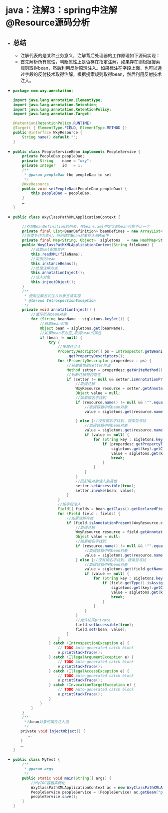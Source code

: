 # java：注解3：spring中注解@Resource源码分析

* ## 总结

  - 注解代表的是某种业务意义，注解背后处理器的工作原理如下源码实现：
  - 首先解析所有属性，判断属性上是否存在指定注解，如果存在则根据搜索规则取得bean，然后利用反射原理注入。如果标注在字段上面，也可以通过字段的反射技术取得注解，根据搜索规则取得bean，然后利用反射技术注入。

* ```java
  package com.wxy.annotation;
   
  import java.lang.annotation.ElementType;
  import java.lang.annotation.Retention;
  import java.lang.annotation.RetentionPolicy;
  import java.lang.annotation.Target;
   
  @Retention(RetentionPolicy.RUNTIME)
  @Target( { ElementType.FIELD, ElementType.METHOD })
  public @interface WxyResource {
      String name() default "";
  }
  ```



* ```java
  public class PeopleServiceBean implements PeopleService {
      private PeopleDao peopleDao;
      private String    name = "wxy";
      private Integer   id   = 1;
      /** 
       * @param peopleDao the peopleDao to set
       */
      @WxyResource
      public void setPeopleDao(PeopleDao peopleDao) {
          this.peopleDao = peopleDao;
      }
      …
  }
  ```



* ```java
  public class WxyClassPathXMLApplicationContext {
   
      //存放BeanDefinition的列表，在beans.xml中定义的bean可能不止一个
      private final List<BeanDefinition> beanDefines = new ArrayList<BeanDefinition>();
      //将类名作为索引，将创建的Bean对象存入到Map中
      private final Map<String, Object>  sigletons   = new HashMap<String, Object>();
      public WxyClassPathXMLApplicationContext(String fileName) {
          //读取xml配置文件
          this.readXML(fileName);
          //实例化bean
          this.instanceBeans();
          //处理注解方式
          this.annotationInject();
          //注入对象
          this.injectObject();
      }
      /** 
       * 使用注解方式注入对象方法实现
       * @throws IntrospectionException 
       */
      private void annotationInject() {
          //循环所有bean对象
          for (String beanName : sigletons.keySet()) {
              //获取bean对象
              Object bean = sigletons.get(beanName);
              //如果bean不为空,取得bean的属性
              if (bean != null) {
                  try {
                      //按属性注入
                      PropertyDescriptor[] ps = Introspector.getBeanInfo(bean.getClass())
                          .getPropertyDescriptors();
                      for (PropertyDescriptor properdesc : ps) {
                          //获取属性的setter方法
                          Method setter = properdesc.getWriteMethod();
                          //判断注解是否存在
                          if (setter != null && setter.isAnnotationPresent(WxyResource.class)) {
                              //取得注解
                              WxyResource resource = setter.getAnnotation(WxyResource.class);
                              Object value = null;
                              //如果按名字找到
                              if (resource.name() != null && !"".equals(resource.name())) {
                                  //取得容器中的bean对象
                                  value = sigletons.get(resource.name());
   
                              } else {//没有按名字找到，按类型寻找
                                  //取得容器中的bean对象
                                  value = sigletons.get(resource.name());
                                  if (value == null) {
                                      for (String key : sigletons.keySet()) {
                                          if (properdesc.getPropertyType().isAssignableFrom(
                                              sigletons.get(key).getClass())) {
                                              value = sigletons.get(key);
                                              break;
                                          }
                                      }
                                  }
                              }
                              //把引用对象注入到属性
                              setter.setAccessible(true); 
                              setter.invoke(bean, value);
                          }
                      }
                      //按字段注入
                      Field[] fields = bean.getClass().getDeclaredFields();
                      for (Field field : fields) {
                          //如果注解存在
                          if (field.isAnnotationPresent(WxyResource.class)) {
                              //取得注解
                              WxyResource resource = field.getAnnotation(WxyResource.class);
                              Object value = null;
                              //如果按名字找到
                              if (resource.name() != null && !"".equals(resource.name())) {
                                  //取得容器中的bean对象
                                  value = sigletons.get(resource.name());
                              } else {//没有按名字找到，按类型寻找
                                  //取得容器中的bean对象
                                  value = sigletons.get(field.getName());
                                  if (value == null) {
                                      for (String key : sigletons.keySet()) {
                                          if (field.getType().isAssignableFrom(
                                              sigletons.get(key).getClass())) {
                                              value = sigletons.get(key);
                                              break;
                                          }
                                      }
                                  }
                              }
                              //允许访问private 
                              field.setAccessible(true);
                              field.set(bean, value);
                          }
                      }
                  } catch (IntrospectionException e) {
                      // TODO Auto-generated catch block
                      e.printStackTrace();
                  } catch (IllegalArgumentException e) {
                      // TODO Auto-generated catch block
                      e.printStackTrace();
                  } catch (IllegalAccessException e) {
                      // TODO Auto-generated catch block
                      e.printStackTrace();
                  } catch (InvocationTargetException e) {
                      // TODO Auto-generated catch block
                      e.printStackTrace();
                  }
              }
          }
      }
      /** 
       *为bean对象的属性注入值
       */
  　　private void injectObject() {
  　　　　….
  　　}
  　　….
  }
  ```



* ```java
  public class MyTest { 
      /**
       * @param args
       */
      public static void main(String[] args) {
          //MyIOC容器实例化
          WxyClassPathXMLApplicationContext ac = new WxyClassPathXMLApplicationContext("beans.xml");
          PeopleService peopleService = (PeopleService) ac.getBean("peopleService");
          peopleService.save();
      }
  }
  ```

